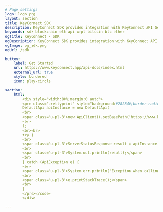 ```yaml
---
# Page settings
logo: logo.png
layout: section
title: KeyConnect SDK
description: KeyConnect SDK provides integration with KeyConnect API Server, a single gateway to access BTC, ETH and XRP blockchains.
keywords: sdk blockchain eth api xrpl bitcoin btc ether
ogTitle: KeyConnect - SDK
ogDescription: KeyConnect SDK provides integration with KeyConnect API Server, a single gateway to access BTC, ETH and XRP blockchains.
ogImage: og_sdk.png
ogUrl: /sdk

button: 
    label: Get Started
    url: https://www.keyconnect.app/api-docs/index.html
    external_url: true
    style: bordered
    icon: play-circle

section:
    html: 
        <div style="width:80%;margin:0 auto">
        <pre class="prettyprint" style="background:#282840;border-radius:10px"><code class="language-java">
        DefaultApi apiInstance = new DefaultApi(
        <br>
        <span class="u-pl-3">new ApiClient().setBasePath("https://www.keyconnect.app")</span>
        <br>
        );
        <br><br>
        try {
        <br>
        <span class="u-pl-3">ServerStatusResponse result = apiInstance.getServerStatus();
        <br>
        <span class="u-pl-3">System.out.println(result);</span>
        <br>
        } catch (ApiException e) {
        <br>
        <span class="u-pl-3">System.err.println("Exception when calling DefaultApi#getServerStatus");</span>
        <br>
        <span class="u-pl-3">e.printStackTrace();</span>
        <br>
        }
        </pre></code>
        </div>

---
```

